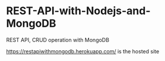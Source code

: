 # REST-API-with-Nodejs-and-MongoDB
REST API, CRUD operation with MongoDB

https://restapiwithmongodb.herokuapp.com/ is the hosted site
